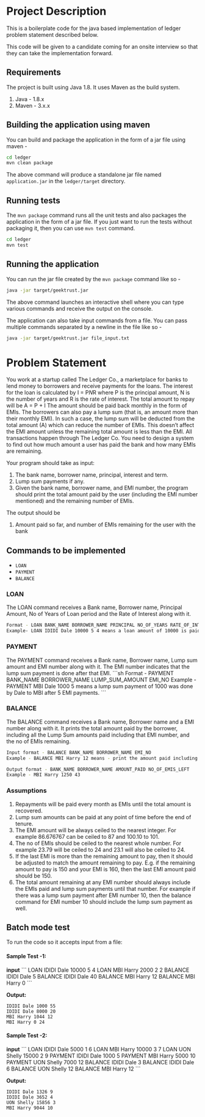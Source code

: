 # Project Description

This is a boilerplate code for the java based implementation of ledger
problem statement described below.

This code will be given to a candidate coming for an onsite interview so that
they can take the implementation forward.

## Requirements

The project is built using Java 1.8. It uses Maven as the build system.

1. Java - 1.8.x
2. Maven - 3.x.x

## Building the application using maven

You can build and package the application in the form of a jar file using maven -

```sh
cd ledger
mvn clean package
```

The above command will produce a standalone jar file named `application.jar` in
the `ledger/target` directory.

## Running tests

The `mvn package` command runs all the unit tests and also packages the
application in the form of a jar file. If you just want to run the tests without
packaging it, then you can use `mvn test` command.

```sh
cd ledger
mvn test
```

## Running the application

You can run the jar file created by the `mvn package` command like so -

```sh
java -jar target/geektrust.jar
```

The above command launches an interactive shell where you can type various commands and receive the output on the console.

The application can also take input commands from a file. You can pass multiple
commands separated by a newline in the file like so -

```sh
java -jar target/geektrust.jar file_input.txt
```

# Problem Statement

You work at a startup called The Ledger Co., a marketplace for banks to lend money to borrowers and receive payments for the loans. The interest for the loan is calculated by I = P*N*R where P is the principal amount, N is the number of years and R is the rate of interest. The total amount to repay will be A = P + I The amount should be paid back monthly in the form of EMIs. The borrowers can also pay a lump sum (that is, an amount more than their monthly EMI). In such a case, the lump sum will be deducted from the total amount (A) which can reduce the number of EMIs. This doesn’t affect the EMI amount unless the remaining total amount is less than the EMI. All transactions happen through The Ledger Co. You need to design a system to find out how much amount a user has paid the bank and how many EMIs are remaining.

Your program should take as input:
1. The bank name, borrower name, principal, interest and term.
2. Lump sum payments if any.
3. Given the bank name, borrower name, and EMI number, the program should print the total amount paid by the user (including the EMI number mentioned) and the remaining number of EMIs.

The output should be
1. Amount paid so far, and number of EMIs remaining for the user with the bank

## Commands to be implemented

- `LOAN`
- `PAYMENT`
- `BALANCE`


<h3>LOAN</h3>
The LOAN command receives a Bank name, Borrower name, Principal Amount, No of Years of Loan period and the Rate of Interest along with it.

```sh 
Format - LOAN BANK_NAME BORROWER_NAME PRINCIPAL NO_OF_YEARS RATE_OF_INTEREST
Example- LOAN IDIDI Dale 10000 5 4 means a loan amount of 10000 is paid to Dale by IDIDI for a tenure of 5 years at 4% rate of interest```
```

<h3>PAYMENT</h3>
The PAYMENT command receives a Bank name, Borrower name, Lump sum amount and EMI number along with it. The EMI number indicates that the lump sum payment is done after that EMI.
```sh
Format - PAYMENT BANK_NAME BORROWER_NAME LUMP_SUM_AMOUNT EMI_NO
Example - PAYMENT MBI Dale 1000 5 means a lump sum payment of 1000 was done by Dale to MBI after 5 EMI payments.
```


<h3>BALANCE</h3>
The BALANCE command receives a Bank name, Borrower name and a EMI number along with it. It prints the total amount paid by the borrower, including all the Lump Sum amounts paid including that EMI number, and the no of EMIs remaining.

```sh
Input format - BALANCE BANK_NAME BORROWER_NAME EMI_NO
Example - BALANCE MBI Harry 12 means - print the amount paid including 12th EMI, and EMIs remaining for user Harry against the lender MBI.

Output format - BANK_NAME BORROWER_NAME AMOUNT_PAID NO_OF_EMIS_LEFT
Example - MBI Harry 1250 43
```

### Assumptions
1. Repayments will be paid every month as EMIs until the total amount is recovered.
2. Lump sum amounts can be paid at any point of time before the end of tenure.
3. The EMI amount will be always ceiled to the nearest integer. For example 86.676767 can be ceiled to 87 and 100.10 to 101.
4. The no of EMIs should be ceiled to the nearest whole number. For example 23.79 will be ceiled to 24 and 23.1 will also be ceiled to 24.
5. If the last EMI is more than the remaining amount to pay, then it should be adjusted to match the amount remaining to pay. E.g. if the remaining amount to pay is 150 and your EMI is 160, then the last EMI amount paid should be 150.
6. The total amount remaining at any EMI number should always include the EMIs paid and lump sum payments until that number. For example if there was a lump sum payment after EMI number 10, then the balance command for EMI number 10 should include the lump sum payment as well.

## Batch mode test

To run the code so it accepts input from a file:

<h4>Sample Test -1:</h4>
<b>input</b>
```
LOAN IDIDI Dale 10000 5 4
LOAN MBI Harry 2000 2 2
BALANCE IDIDI Dale 5
BALANCE IDIDI Dale 40
BALANCE MBI Harry 12
BALANCE MBI Harry 0
```

<b>Output:</b>
```
IDIDI Dale 1000 55
IDIDI Dale 8000 20
MBI Harry 1044 12
MBI Harry 0 24
```

<h4>Sample Test -2:</h4>
<b>input</b>
```
LOAN IDIDI Dale 5000 1 6
LOAN MBI Harry 10000 3 7
LOAN UON Shelly 15000 2 9
PAYMENT IDIDI Dale 1000 5
PAYMENT MBI Harry 5000 10
PAYMENT UON Shelly 7000 12
BALANCE IDIDI Dale 3
BALANCE IDIDI Dale 6
BALANCE UON Shelly 12
BALANCE MBI Harry 12
```

<b>Output:</b>
```
IDIDI Dale 1326 9
IDIDI Dale 3652 4
UON Shelly 15856 3
MBI Harry 9044 10
```
